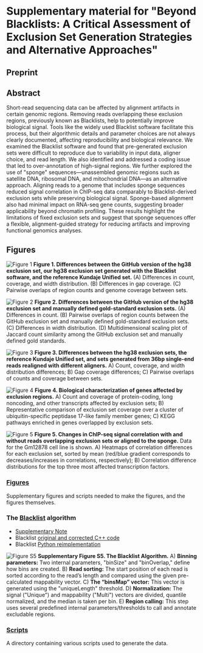 # Supplementary material for "Beyond Blacklists: A Critical Assessment of Exclusion Set Generation Strategies and Alternative Approaches"

## Preprint

## Abstract

Short-read sequencing data can be affected by alignment artifacts in certain genomic regions. Removing reads overlapping these exclusion regions, previously known as Blacklists, help to potentially improve biological signal. Tools like the widely used Blacklist software facilitate this process, but their algorithmic details and parameter choices are not always clearly documented, affecting reproducibility and biological relevance. We examined the Blacklist software and found that pre-generated exclusion sets were difficult to reproduce due to variability in input data, aligner choice, and read length. We also identified and addressed a coding issue that led to over-annotation of high-signal regions. We further explored the use of "sponge" sequences—unassembled genomic regions such as satellite DNA, ribosomal DNA, and mitochondrial DNA—as an alternative approach. Aligning reads to a genome that includes sponge sequences reduced signal correlation in ChIP-seq data comparably to Blacklist-derived exclusion sets while preserving biological signal. Sponge-based alignment also had minimal impact on RNA-seq gene counts, suggesting broader applicability beyond chromatin profiling. These results highlight the limitations of fixed exclusion sets and suggest that sponge sequences offer a flexible, alignment-guided strategy for reducing artifacts and improving functional genomics analyses.

## Figures

![Figure 1](Figures/figures/Figure_1.svg)
**Figure 1. Differences between the GitHub version of the hg38 exclusion set, our hg38 exclusion set generated with the Blacklist software, and the reference Kundaje Unified set.** (A) Differences in count, coverage, and width distribution. (B) Differences in gap coverage. (C) Pairwise overlaps of region counts and genome coverage between sets.

![Figure 2](Figures/figures/Figure_2.svg)
**Figure 2. Differences between the GitHub version of the hg38 exclusion set and manually defined gold-standard exclusion sets.** (A) Differences in count. (B) Pairwise overlaps of region counts between the GitHub exclusion set and manually defined gold-standard exclusion sets. (C) Differences in width distribution. (D) Multidimensional scaling plot of Jaccard count similarity among the GitHub exclusion set and manually defined gold standards.

![Figure 3](Figures/figures/Figure_3.svg)
**Figure 3. Differences between the hg38 exclusion sets, the reference Kundaje Unified set, and sets generated from 36bp single-end reads realigned with different aligners.** A) Count, coverage, and width distribution differences; B) Gap coverage differences; C) Pairwise overlaps of counts and coverage between sets.

![Figure 4](Figures/figures/Figure_4.svg)
**Figure 4. Biological characterization of genes affected by exclusion regions.** A) Count and coverage of protein-coding, long noncoding, and other transcripts affected by exclusion sets; B) Representative comparison of exclusion set coverage over a cluster of ubiquitin-specific peptidase 17-like family member genes; C) KEGG pathways enriched in genes overlapped by exclusion sets.

![Figure 5](Figures/figures/Figure_5.svg)
**Figure 5. Changes in ChIP-seq signal correlation with and without reads overlapping exclusion sets or aligned to the sponge.** Data for the Gm12878 cell line is shown. A) Heatmaps of correlation differences for each exclusion set, sorted by mean (red/blue gradient corresponds to decreases/increases in correlations, respectively); B) Correlation difference distributions for the top three most affected transcription factors.

### [Figures](Figures/README.md)
Supplementary figures and scripts needed to make the figures, and the figures themselves.

### The [Blacklist](https://github.com/Boyle-Lab/Blacklist) algorithm

- [Supplementary Note](Figures/Supplementary_Note.pdf)
- Blacklist [original and corrected C++ code](Scripts/Blacklist/Blacklist_corrected)
- Blacklist [Python reimplementation](Scripts/Blacklist/Blacklist_python)

![Figure S5](Figures/figures/Supplementary_Figure_S5.svg)
**Supplementary Figure S5. The Blacklist Algorithm.**  A) **Binning parameters:** Two internal parameters, "binSize" and "binOverlap," define how bins are created. B) **Read sorting:** The start position of each read is sorted according to the read’s length and compared using the given pre-calculated mappability vector. C) **The “binsMap” vector:** This vector is generated using the "uniqueLength" threshold. D) **Normalization:** The signal ("Unique") and mappability ("Multi") vectors are divided, quantile normalized, and the median is taken per bin. E) **Region calling:** This step uses several predefined internal parameters/thresholds to call and annotate excludable regions.  

### [Scripts](Scripts)
A directory containing various scripts used to generate the data.

